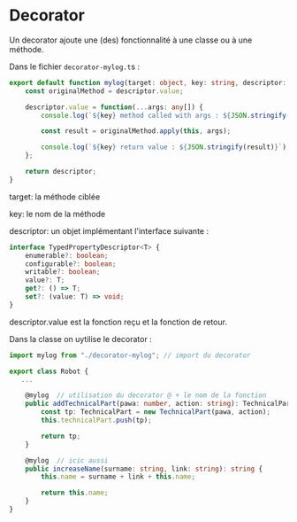# Decorator

Un decorator ajoute une (des) fonctionnalité à une classe ou à une méthode.



Dans le fichier `decorator-mylog.t`s :

```typescript
export default function mylog(target: object, key: string, descriptor: TypedPropertyDescriptor<any>) {
    const originalMethod = descriptor.value;

    descriptor.value = function(...args: any[]) {
        console.log(`${key} method called with args : ${JSON.stringify(args)}`);

        const result = originalMethod.apply(this, args);

        console.log(`${key} return value : ${JSON.stringify(result)}`);
    };

    return descriptor;
}
```

target: la méthode ciblée

key: le nom de la méthode

descriptor: un objet implémentant l'interface suivante :

```typescript
interface TypedPropertyDescriptor<T> {
    enumerable?: boolean;
    configurable?: boolean;
    writable?: boolean;
    value?: T;
    get?: () => T;
    set?: (value: T) => void;
}
```

descriptor.value est la fonction reçu et la fonction de retour.

Dans la classe on uytilise le decorator :

```typescript
import mylog from "./decorator-mylog"; // import du decorator

export class Robot {
   ...

    @mylog  // utilisation du decorator @ + le nom de la fonction
    public addTechnicalPart(pawa: number, action: string): TechnicalPart {
        const tp: TechnicalPart = new TechnicalPart(pawa, action);
        this.technicalPart.push(tp);

        return tp;
    }

    @mylog  // icic aussi
    public increaseName(surname: string, link: string): string {
        this.name = surname + link + this.name;

        return this.name;
    }
}

```

